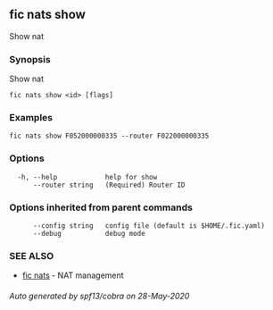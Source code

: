 ## fic nats show

Show nat

### Synopsis

Show nat

```
fic nats show <id> [flags]
```

### Examples

```
fic nats show F052000000335 --router F022000000335
```

### Options

```
  -h, --help            help for show
      --router string   (Required) Router ID
```

### Options inherited from parent commands

```
      --config string   config file (default is $HOME/.fic.yaml)
      --debug           debug mode
```

### SEE ALSO

* [fic nats](fic_nats.md)	 - NAT management

###### Auto generated by spf13/cobra on 28-May-2020
